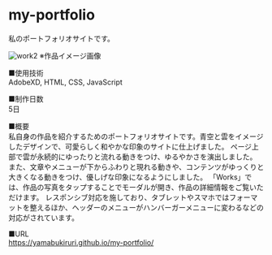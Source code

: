 # my-portfolio
私のポートフォリオサイトです。

![work2](https://github.com/yamabukiruri/my-portfolio/assets/112258108/2caf171d-d52c-4c1f-b789-59f304ae2330)
※作品イメージ画像


■使用技術<br>
AdobeXD, HTML, CSS, JavaScript

■制作日数<br>
5日

■概要<br>
私自身の作品を紹介するためのポートフォリオサイトです。青空と雲をイメージしたデザインで、可愛らしく和やかな印象のサイトに仕上げました。
ページ上部で雲が永続的にゆったりと流れる動きをつけ、ゆるやかさを演出しました。
また、文章やメニューが下からふわりと現れる動きや、コンテンツがゆっくりと大きくなる動きをつけ、優しげな印象になるようにしました。
「Works」では、作品の写真をタップすることでモーダルが開き、作品の詳細情報をご覧いただけます。
レスポンシブ対応を施しており、タブレットやスマホではフォーマットを整えるほか、ヘッダーのメニューがハンバーガーメニューに変わるなどの対応がされています。

■URL<br>
https://yamabukiruri.github.io/my-portfolio/
